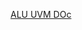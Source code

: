 [ALU UVM DOc](https://docs.google.com/document/d/1-eA9xzQ0AEe-ig_3Rk96lny9k0HZ56D7/edit?usp=sharing&ouid=104801264735371221281&rtpof=true&sd=true)

